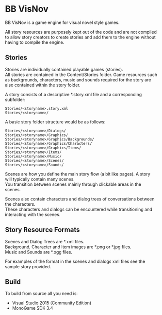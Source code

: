# BB VisNov

BB VisNov is a game engine for visual novel style games.

All story resources are purposely kept out of the code and are not compiled to allow story creators to create stories and add them to the engine without having to compile the engine.

## Stories

Stories are individually contained playable games (stories).  
All stories are contained in the Content/Stories folder. Game resources such as backgrounds, characters, music and sounds required for the story are also contained within the story folder.  

A story consists of a descriptive *.story.xml file and a corresponding subfolder:
```
Stories/<storyname>.story.xml
Stories/<storyname>/
```

A basic story folder structure would be as follows:
```
Stories/<storyname>/Dialogs/
Stories/<storyname>/Graphics/
Stories/<storyname>/Graphics/Backgrounds/
Stories/<storyname>/Graphics/Characters/
Stories/<storyname>/Graphics/Items/
Stories/<storyname>/Items/
Stories/<storyname>/Music/
Stories/<storyname>/Scenes/
Stories/<storyname>/Sounds/
```

Scenes are how you define the main story flow (a bit like pages). A story will typically contain many scenes.  
You transition between scenes mainly through clickable areas in the scenes.  

Scenes also contain characters and dialog trees of conversations between the characters.  
These characters and dialogs can be encountered while transitioning and interacting with the scenes.  

## Story Resource Formats

Scenes and Dialog Trees are *.xml files.  
Background, Character and Item images are *.png or *.jpg files.  
Music and Sounds are *.ogg files.  

For examples of the format in the scenes and dialogs xml files see the sample story provided.  

## Build

To build from source all you need is:
- Visual Studio 2015 (Community Edition)
- MonoGame SDK 3.4
